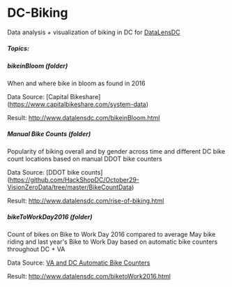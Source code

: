 # DC-Biking
Data analysis + visualization of biking in DC for [DataLensDC](www.datalensdc.com)

##### Topics:

##### bikeinBloom (folder)
When and where bike in bloom as found in 2016

Data Source: [Capital Bikeshare] (https://www.capitalbikeshare.com/system-data)

Result: http://www.datalensdc.com/bikeinBloom.html

##### Manual Bike Counts (folder)
Popularity of biking overall and by gender across time and different DC bike count locations based on manual DDOT bike counters

Data Source: [DDOT bike counts] (https://github.com/HackShopDC/October29-VisionZeroData/tree/master/BikeCountData)

Result: http://www.datalensdc.com/rise-of-biking.html

##### bikeToWorkDay2016 (folder)
Count of bikes on Bike to Work Day 2016 compared to average May bike riding and last year's Bike to Work Day based on automatic bike counters throughout DC + VA

Data Source: [VA and DC Automatic Bike Counters](http://www.bikearlington.com/pages/biking-in-arlington/counting-bikes-to-plan-for-bikes/counter-dashboard/)

Result: http://www.datalensdc.com/biketoWork2016.html

